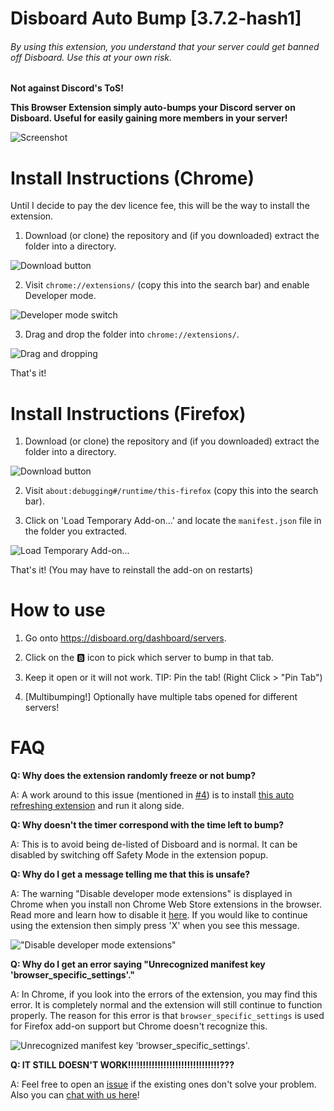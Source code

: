# Disboard Auto Bump [3.7.2-hash1]

###### *By using this extension, you understand that your server could get banned off Disboard. Use this at your own risk.*

**Not against Discord's ToS!**

**This Browser Extension simply auto-bumps your Discord server on Disboard. Useful for easily gaining more members in your server!**

![Screenshot](https://i.imgur.com/geTxMkp.png)

# Install Instructions (Chrome)

Until I decide to pay the dev licence fee, this will be the way to install the extension.

1. Download (or clone) the repository and (if you downloaded) extract the folder into a directory.

![Download button](https://i.imgur.com/4LxWWS2.png)

2. Visit `chrome://extensions/` (copy this into the search bar) and enable Developer mode.

![Developer mode switch](https://i.imgur.com/EHnZ384.png)

3. Drag and drop the folder into `chrome://extensions/`.

![Drag and dropping](https://i.imgur.com/zg38IHc.png)

That's it!

# Install Instructions (Firefox)

1. Download (or clone) the repository and (if you downloaded) extract the folder into a directory.

![Download button](https://i.imgur.com/4LxWWS2.png)

2. Visit `about:debugging#/runtime/this-firefox` (copy this into the search bar).

3. Click on 'Load Temporary Add-on...' and locate the `manifest.json` file in the folder you extracted.

![Load Temporary Add-on...](https://i.imgur.com/LFz5v7t.png)

That's it! (You may have to reinstall the add-on on restarts)

# How to use

1. Go onto https://disboard.org/dashboard/servers.

2. Click on the 🅱️ icon to pick which server to bump in that tab.

3. Keep it open or it will not work. TIP: Pin the tab! (Right Click > "Pin Tab")

4. [Multibumping!] Optionally have multiple tabs opened for different servers!

# FAQ

**Q: Why does the extension randomly freeze or not bump?**

A: A work around to this issue (mentioned in [#4](https://github.com/Theblockbuster1/disboard-auto-bump/issues/4#issuecomment-680121784)) is to install [this auto refreshing extension](https://chrome.google.com/webstore/detail/tab-auto-reloader/knnahnemielbnanghaphjgheamgcjjcb) and run it along side.

**Q: Why doesn't the timer correspond with the time left to bump?**

A: This is to avoid being de-listed of Disboard and is normal. It can be disabled by switching off Safety Mode in the extension popup.

**Q: Why do I get a message telling me that this is unsafe?**

A: The warning "Disable developer mode extensions" is displayed in Chrome when you install non Chrome Web Store extensions in the browser. Read more and learn how to disable it [here](https://www.ghacks.net/2017/07/04/hide-chromes-disable-developer-mode-extensions-warning/). If you would like to continue using the extension then simply press 'X' when you see this message.

!["Disable developer mode extensions"](https://i.imgur.com/y2KiC8s.png)

**Q: Why do I get an error saying "Unrecognized manifest key 'browser_specific_settings'."**

A: In Chrome, if you look into the errors of the extension, you may find this error. It is completely normal and the extension will still continue to function properly. The reason for this error is that `browser_specific_settings` is used for Firefox add-on support but Chrome doesn't recognize this.

![Unrecognized manifest key 'browser_specific_settings'.](https://i.imgur.com/L1j0cEn.png)

**Q: IT STILL DOESN'T WORK!!!!!!!!!!!!!!!!!!!!!!!!!!!!!!!???**

A: Feel free to open an [issue](https://github.com/Theblockbuster1/disboard-auto-bump/issues?q=is%3Aissue) if the existing ones don't solve your problem. Also you can [chat with us here](https://github.com/Theblockbuster1/disboard-auto-bump/discussions/8)!
